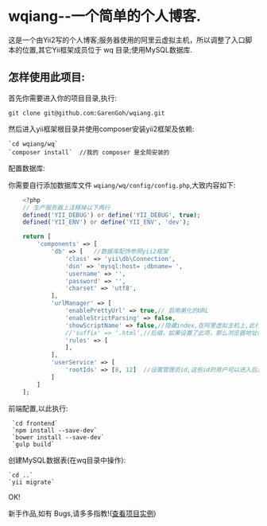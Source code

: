 wqiang--一个简单的个人博客.
=========================

这是一个由Yii2写的个人博客;服务器使用的阿里云虚拟主机，所以调整了入口脚本的位置,其它Yii框架成员位于 wq 目录;使用MySQL数据库.


怎样使用此项目:
-------------

首先你需要进入你的项目目录,执行:

    git clone git@github.com:GarenGoh/wqiang.git

然后进入yii框架根目录并使用composer安装yii2框架及依赖:

    `cd wqiang/wq`
    `composer install`  //我的 composer 是全局安装的

配置数据库:

你需要自行添加数据库文件 `wqiang/wq/config/config.php`,大致内容如下:

```php
    <?php
    // 生产服务器上注释掉以下两行
    defined('YII_DEBUG') or define('YII_DEBUG', true);
    defined('YII_ENV') or define('YII_ENV', 'dev');

    return [
        'components' => [
            'db' => [   //数据库配饰参照yii2框架
                'class' => 'yii\db\Connection',
                'dsn' => 'mysql:host= ;dbname= ',
                'username' => '',
                'password' => '',
                'charset' => 'utf8',
            ],
            'urlManager' => [
                'enablePrettyUrl' => true,// 启用美化的URL
                'enableStrictParsing' => false,
                'showScriptName' => false,//隐藏index,在阿里虚拟主机上,此行应该被注释掉.
                //'suffix' => '.html',//后缀，如果设置了此项，那么浏览器地址栏就必须带上.html后缀，否则会报404错误
                'rules' => [
                ],
            ],
            'userService' => [
                'rootIds' => [8, 12]  //设置管理员id,这些id的用户可以进入后台.
            ]
        ]
    ];
```
前端配置,以此执行:

     `cd frontend`
     `npm install --save-dev`
     `bower install --save-dev`
     `gulp build`

创建MySQL数据表(在wq目录中操作):

    `cd ..`
    `yii migrate`

OK!

新手作品,如有 Bugs,请多多指教!([查看项目实例](http://www.wqiang.net))
